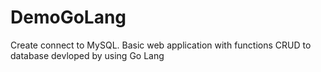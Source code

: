 # DemoGoLang
Create connect to MySQL. Basic web application with functions CRUD to database devloped by using Go Lang
